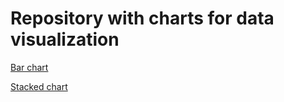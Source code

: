 # Repository with charts for data visualization 

 [Bar chart](https://diodz.github.io/data-viz/hw_bar)
 
 [Stacked chart](https://diodz.github.io/data-viz/hw_stacked)
 


